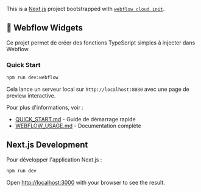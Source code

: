This is a [Next.js](https://nextjs.org) project bootstrapped with [`webflow cloud init`](https://developers.webflow.com/webflow-cloud/intro).

## 🚀 Webflow Widgets

Ce projet permet de créer des fonctions TypeScript simples à injecter dans Webflow.

### Quick Start

```bash
npm run dev:webflow
```

Cela lance un serveur local sur `http://localhost:8080` avec une page de preview interactive.

Pour plus d'informations, voir :
- [QUICK_START.md](./QUICK_START.md) - Guide de démarrage rapide
- [WEBFLOW_USAGE.md](./WEBFLOW_USAGE.md) - Documentation complète

## Next.js Development

Pour développer l'application Next.js :

```bash
npm run dev
```

Open [http://localhost:3000](http://localhost:3000) with your browser to see the result.